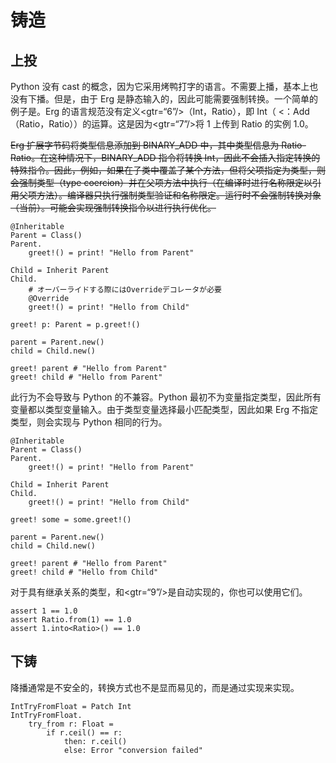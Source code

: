 # 铸造

## 上投

Python 没有 cast 的概念，因为它采用烤鸭打字的语言。不需要上播，基本上也没有下播。但是，由于 Erg 是静态输入的，因此可能需要强制转换。一个简单的例子是。Erg 的语言规范没有定义<gtr=“6”/>（Int，Ratio），即 Int（ <：Add（Ratio，Ratio））的运算。这是因为<gtr=“7”/>将 1 上传到 Ratio 的实例 1.0。

~~Erg 扩展字节码将类型信息添加到 BINARY_ADD 中，其中类型信息为 Ratio-Ratio。在这种情况下，BINARY_ADD 指令将转换 Int，因此不会插入指定转换的特殊指令。因此，例如，如果在子类中覆盖了某个方法，但将父项指定为类型，则会强制类型（type coercion）并在父项方法中执行（在编译时进行名称限定以引用父项方法）。编译器只执行强制类型验证和名称限定。运行时不会强制转换对象（当前）。可能会实现强制转换指令以进行执行优化。~~


```erg
@Inheritable
Parent = Class()
Parent.
    greet!() = print! "Hello from Parent"

Child = Inherit Parent
Child.
    # オーバーライドする際にはOverrideデコレータが必要
    @Override
    greet!() = print! "Hello from Child"

greet! p: Parent = p.greet!()

parent = Parent.new()
child = Child.new()

greet! parent # "Hello from Parent"
greet! child # "Hello from Parent"
```

此行为不会导致与 Python 的不兼容。Python 最初不为变量指定类型，因此所有变量都以类型变量输入。由于类型变量选择最小匹配类型，因此如果 Erg 不指定类型，则会实现与 Python 相同的行为。


```erg
@Inheritable
Parent = Class()
Parent.
    greet!() = print! "Hello from Parent"

Child = Inherit Parent
Child.
    greet!() = print! "Hello from Child"

greet! some = some.greet!()

parent = Parent.new()
child = Child.new()

greet! parent # "Hello from Parent"
greet! child # "Hello from Child"
```

对于具有继承关系的类型，和<gtr=“9”/>是自动实现的，你也可以使用它们。


```erg
assert 1 == 1.0
assert Ratio.from(1) == 1.0
assert 1.into<Ratio>() == 1.0
```

## 下铸

降播通常是不安全的，转换方式也不是显而易见的，而是通过实现来实现。


```erg
IntTryFromFloat = Patch Int
IntTryFromFloat.
    try_from r: Float =
        if r.ceil() == r:
            then: r.ceil()
            else: Error "conversion failed"
```
